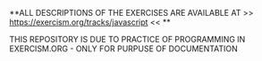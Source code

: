 **ALL DESCRIPTIONS OF THE EXERCISES ARE AVAILABLE AT >> https://exercism.org/tracks/javascript << **


THIS REPOSITORY IS DUE TO PRACTICE OF PROGRAMMING IN EXERCISM.ORG - ONLY FOR PURPUSE OF DOCUMENTATION
